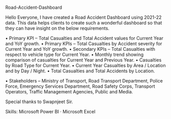 Road-Accident-Dashboard

Hello Everyone,
I have created a Road Accident Dashboard using 2021-22 data. This data helps clients to create such a wonderful dashboard so that they can have insight on the below requirements.

• Primary KPI – Total Casualties and Total Accident values for Current Year and YoY growth.
• Primary KPIs – Total Casualties by Accident severity for Current Year and YoY growth.
• Secondary KPIs – Total Casualties with respect to vehicle type for Current Year.
• Monthly trend showing comparison of casualties for Current Year and Previous Year.
• Casualties by Road Type for Current Year.
• Current Year Casualties by Area / Location and by Day / Night.
• Total Casualties and Total Accidents by Location.

• Stakeholders – Ministry of Transport, Road Transport Department, Police Force, Emergency Services Department, Road Safety Corps, Transport Operators, Traffic Management Agencies, Public 
                 and Media.

Special thanks to Swapnjeet Sir.

Skills: Microsoft Power BI · Microsoft Excel
